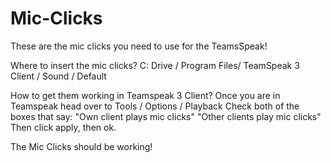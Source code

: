 # Mic-Clicks
These are the mic clicks you need to use for the TeamsSpeak!

Where to insert the mic clicks?
  C: Drive / Program Files/ TeamSpeak 3 Client / Sound / Default 

How to get them working in Teamspeak 3 Client?
  Once you are in Teamspeak head over to Tools / Options / Playback 
  Check both of the boxes that say:
                                    "Own client plays mic clicks"
                                    "Other clients play mic clicks"
  Then click apply, then ok. 
  
The Mic Clicks should be working!
